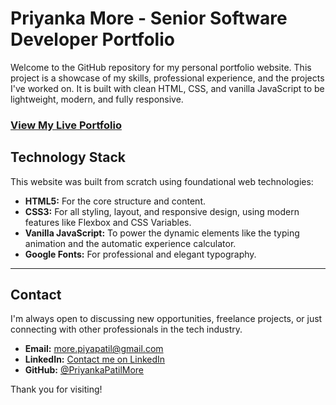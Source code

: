 # Priyanka More - Senior Software Developer Portfolio

Welcome to the GitHub repository for my personal portfolio website. This project is a showcase of my skills, professional experience, and the projects I've worked on. It is built with clean HTML, CSS, and vanilla JavaScript to be lightweight, modern, and fully responsive.

### [View My Live Portfolio](https://priyankapatilmore.github.io/portfolio)


## Technology Stack

This website was built from scratch using foundational web technologies:

- **HTML5:** For the core structure and content.
- **CSS3:** For all styling, layout, and responsive design, using modern features like Flexbox and CSS Variables.
- **Vanilla JavaScript:** To power the dynamic elements like the typing animation and the automatic experience calculator.
- **Google Fonts:** For professional and elegant typography.

---

## Contact

I'm always open to discussing new opportunities, freelance projects, or just connecting with other professionals in the tech industry.

- **Email:** [more.piyapatil@gmail.com](mailto:more.piyapatil@gmail.com)
- **LinkedIn:** [Contact me on LinkedIn](https://www.linkedin.com/in/priyanka-more-b20b8b179)
- **GitHub:** [@PriyankaPatilMore](https://github.com/PriyankaPatilMore)

Thank you for visiting!